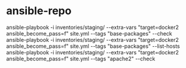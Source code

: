 # ansible-repo

ansible-playbook  -i inventories/staging/ --extra-vars "target=docker2 ansible_become_pass=f" site.yml  --tags "base-packages" --check  
ansible-playbook  -i inventories/staging/ --extra-vars "target=docker2 ansible_become_pass=f" site.yml  --tags "base-packages" --list-hosts  
ansible-playbook  -i inventories/staging/ --extra-vars "target=docker2 ansible_become_pass=f" site.yml  --tags "apache2" --check  
